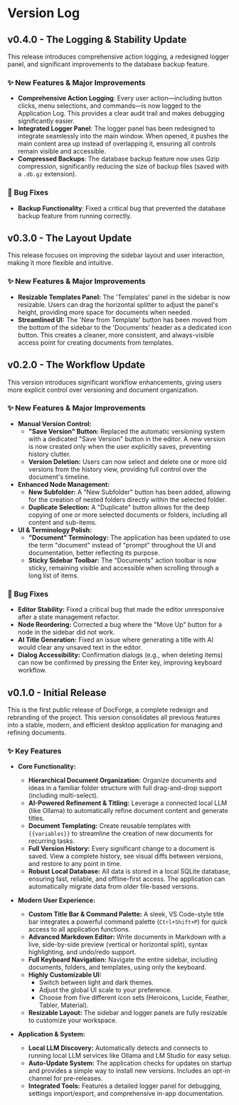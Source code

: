 # Version Log

## v0.4.0 - The Logging & Stability Update

This release introduces comprehensive action logging, a redesigned logger panel, and significant improvements to the database backup feature.

### ✨ New Features & Major Improvements

-   **Comprehensive Action Logging**: Every user action—including button clicks, menu selections, and commands—is now logged to the Application Log. This provides a clear audit trail and makes debugging significantly easier.
-   **Integrated Logger Panel**: The logger panel has been redesigned to integrate seamlessly into the main window. When opened, it pushes the main content area up instead of overlapping it, ensuring all controls remain visible and accessible.
-   **Compressed Backups**: The database backup feature now uses Gzip compression, significantly reducing the size of backup files (saved with a `.db.gz` extension).

### 🐛 Bug Fixes

-   **Backup Functionality**: Fixed a critical bug that prevented the database backup feature from running correctly.

## v0.3.0 - The Layout Update

This release focuses on improving the sidebar layout and user interaction, making it more flexible and intuitive.

### ✨ New Features & Major Improvements

-   **Resizable Templates Panel:** The 'Templates' panel in the sidebar is now resizable. Users can drag the horizontal splitter to adjust the panel's height, providing more space for documents when needed.
-   **Streamlined UI:** The 'New from Template' button has been moved from the bottom of the sidebar to the 'Documents' header as a dedicated icon button. This creates a cleaner, more consistent, and always-visible access point for creating documents from templates.

## v0.2.0 - The Workflow Update

This version introduces significant workflow enhancements, giving users more explicit control over versioning and document organization.

### ✨ New Features & Major Improvements

-   **Manual Version Control:**
    -   **"Save Version" Button:** Replaced the automatic versioning system with a dedicated "Save Version" button in the editor. A new version is now created only when the user explicitly saves, preventing history clutter.
    -   **Version Deletion:** Users can now select and delete one or more old versions from the history view, providing full control over the document's timeline.
-   **Enhanced Node Management:**
    -   **New Subfolder:** A "New Subfolder" button has been added, allowing for the creation of nested folders directly within the selected folder.
    -   **Duplicate Selection:** A "Duplicate" button allows for the deep copying of one or more selected documents or folders, including all content and sub-items.
-   **UI & Terminology Polish:**
    -   **"Document" Terminology:** The application has been updated to use the term "document" instead of "prompt" throughout the UI and documentation, better reflecting its purpose.
    -   **Sticky Sidebar Toolbar:** The "Documents" action toolbar is now sticky, remaining visible and accessible when scrolling through a long list of items.

### 🐛 Bug Fixes

-   **Editor Stability:** Fixed a critical bug that made the editor unresponsive after a state management refactor.
-   **Node Reordering:** Corrected a bug where the "Move Up" button for a node in the sidebar did not work.
-   **AI Title Generation:** Fixed an issue where generating a title with AI would clear any unsaved text in the editor.
-   **Dialog Accessibility:** Confirmation dialogs (e.g., when deleting items) can now be confirmed by pressing the Enter key, improving keyboard workflow.

## v0.1.0 - Initial Release

This is the first public release of DocForge, a complete redesign and rebranding of the project. This version consolidates all previous features into a stable, modern, and efficient desktop application for managing and refining documents.

### ✨ Key Features

-   **Core Functionality:**
    -   **Hierarchical Document Organization:** Organize documents and ideas in a familiar folder structure with full drag-and-drop support (including multi-select).
    -   **AI-Powered Refinement & Titling:** Leverage a connected local LLM (like Ollama) to automatically refine document content and generate titles.
    -   **Document Templating:** Create reusable templates with `{{variables}}` to streamline the creation of new documents for recurring tasks.
    -   **Full Version History:** Every significant change to a document is saved. View a complete history, see visual diffs between versions, and restore to any point in time.
    -   **Robust Local Database:** All data is stored in a local SQLite database, ensuring fast, reliable, and offline-first access. The application can automatically migrate data from older file-based versions.

-   **Modern User Experience:**
    -   **Custom Title Bar & Command Palette:** A sleek, VS Code-style title bar integrates a powerful command palette (`Ctrl+Shift+P`) for quick access to all application functions.
    -   **Advanced Markdown Editor:** Write documents in Markdown with a live, side-by-side preview (vertical or horizontal split), syntax highlighting, and undo/redo support.
    -   **Full Keyboard Navigation:** Navigate the entire sidebar, including documents, folders, and templates, using only the keyboard.
    -   **Highly Customizable UI:**
        -   Switch between light and dark themes.
        -   Adjust the global UI scale to your preference.
        -   Choose from five different icon sets (Heroicons, Lucide, Feather, Tabler, Material).
    -   **Resizable Layout:** The sidebar and logger panels are fully resizable to customize your workspace.

-   **Application & System:**
    -   **Local LLM Discovery:** Automatically detects and connects to running local LLM services like Ollama and LM Studio for easy setup.
    -   **Auto-Update System:** The application checks for updates on startup and provides a simple way to install new versions. Includes an opt-in channel for pre-releases.
    -   **Integrated Tools:** Features a detailed logger panel for debugging, settings import/export, and comprehensive in-app documentation.